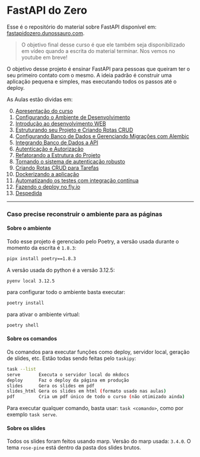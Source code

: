 # FastAPI do Zero

Esse é o repositório do material sobre FastAPI disponível em: [fastapidozero.dunossauro.com](https://fastapidozero.dunossauro.com).

> O objetivo final desse curso é que ele também seja disponibilizado em vídeo quando a escrita do material terminar. Nos vemos no youtube em breve!

O objetivo desse projeto é ensinar FastAPI para pessoas que queiram ter o seu primeiro contato com o mesmo. A ideia padrão é construir uma aplicação pequena e simples, mas executando todos os passos até o deploy.

As Aulas estão dividas em:

0. [Apresentação do curso](https://fastapidozero.dunossauro.com/)
1. [Configurando o Ambiente de Desenvolvimento](https://fastapidozero.dunossauro.com/01/)
2. [Introdução ao desenvolvimento WEB](https://fastapidozero.dunossauro.com/02/)
3. [Estruturando seu Projeto e Criando Rotas CRUD](https://fastapidozero.dunossauro.com/03/)
4. [Configurando Banco de Dados e Gerenciando Migrações com Alembic](https://fastapidozero.dunossauro.com/04/)
5. [Integrando Banco de Dados a API](https://fastapidozero.dunossauro.com/05/)
6. [Autenticação e Autorização](https://fastapidozero.dunossauro.com/06/)
7. [Refatorando a Estrutura do Projeto](https://fastapidozero.dunossauro.com/07/)
8. [Tornando o sistema de autenticação robusto](https://fastapidozero.dunossauro.com/08/)
9. [Criando Rotas CRUD para Tarefas](https://fastapidozero.dunossauro.com/09/)
10. [Dockerizando a aplicação](https://fastapidozero.dunossauro.com/10/)
11. [Automatizando os testes com integração contínua](https://fastapidozero.dunossauro.com/11/)
12. [Fazendo o deploy no fly.io](https://fastapidozero.dunossauro.com/12/)
13. [Despedida](https://fastapidozero.dunossauro.com/13/)

---

### Caso precise reconstruir o ambiente para as páginas

#### Sobre o ambiente

Todo esse projeto é gerenciado pelo Poetry, a versão usada durante o momento da escrita é `1.8.3`:

```bash
pipx install poetry==1.8.3
```

A versão usada do python é a versão 3.12.5:

```
pyenv local 3.12.5
```

para configurar todo o ambiente basta executar:

```bash
poetry install
```

para ativar o ambiente virtual:

```bash
poetry shell
```

#### Sobre os comandos

Os comandos para executar funções como deploy, servidor local, geração de slides, etc. Estão todas sendo feitas pelo `taskipy`:

```bash
task --list
serve       Executa o servidor local do mkdocs
deploy      Faz o deploy da página em produção
slides      Gera os slides em pdf
slides_html Gera os slides em html (formato usado nas aulas)
pdf         Cria um pdf único de todo o curso (não otimizado ainda)
```

Para executar qualquer comando, basta usar: `task <comando>`, como por exemplo `task serve`.

#### Sobre os slides

Todos os slides foram feitos usando marp. Versão do marp usada: `3.4.0`. O tema `rose-pine` está dentro da pasta dos slides brutos.
